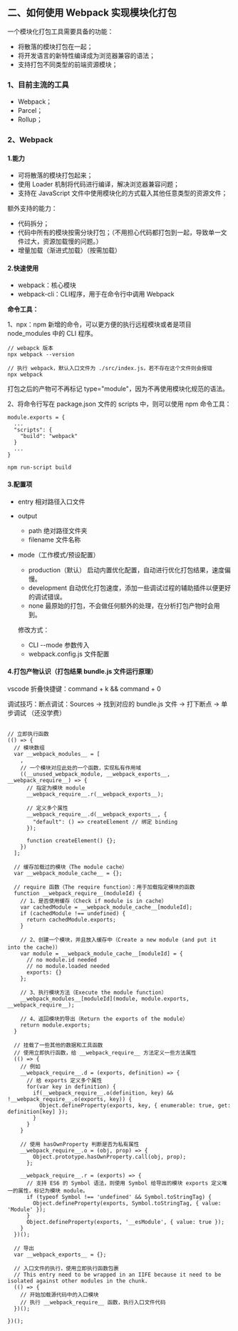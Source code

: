 ## 二、如何使用 Webpack 实现模块化打包

一个模块化打包工具需要具备的功能：

- 将散落的模块打包在一起；
- 将开发语言的新特性编译成为浏览器兼容的语法；
- 支持打包不同类型的前端资源模块；

### 1、目前主流的工具

- Webpack；
- Parcel；
- Rollup；

### 2、Webpack

#### 1.能力

- 可将散落的模块打包起来；
- 使用 Loader 机制将代码进行编译，解决浏览器兼容问题；
- 支持在 JavaScript 文件中使用模块化的方式载入其他任意类型的资源文件；

额外支持的能力：

- 代码拆分；
- 代码中所有的模块按需分块打包；（不用担心代码都打包到一起，导致单一文件过大，资源加载慢的问题。）
- 增量加载（渐进式加载）（按需加载）

#### 2.快速使用

- webpack：核心模块
- webpack-cli：CLI程序，用于在命令行中调用 Webpack

**命令工具：**

1、npx：npm 新增的命令，可以更方便的执行远程模块或者是项目 node_modules 中的 CLI 程序。

``` shell
// webapck 版本
npx webpack --version

// 执行 webpack，默认入口文件为 ./src/index.js，若不存在这个文件则会报错
npx webpack
```

打包之后的产物可不再标记 type="module"，因为不再使用模块化规范的语法。

2、将命令行写在 package.json 文件的 scripts 中，则可以使用 npm 命令工具：

``` shell
module.exports = {
  ...
  "scripts": {
    "build": "webpack"
  }
  ...
}

npm run-script build
```

#### 3.配置项

- entry 相对路径入口文件

- output
  - path 绝对路径文件夹
  - filename 文件名称

- mode（工作模式/预设配置）
  - production（默认）
    启动内置优化配置，自动进行优化打包结果，速度偏慢。
  - development
    自动优化打包速度，添加一些调试过程的辅助插件以便更好的调试错误。
  - none
    最原始的打包，不会做任何额外的处理，在分析打包产物时会用到。

  修改方式：
  - CLI --mode 参数传入
  - webpack.config.js 文件配置

#### 4.打包产物认识（打包结果 bundle.js 文件运行原理）

vscode 折叠快捷键：command + k && command + 0

调试技巧：断点调试：Sources -> 找到对应的 bundle.js 文件 -> 打下断点 -> 单步调试 （还没学费）

``` shell

// 立即执行函数
(() => {
  // 模块数组
  var __webpack_modules__ = [
    ,
    // 一个模块对应此处的一个函数，实现私有作用域
    ((__unused_webpack_module, __webpack_exports__, __webpack_require__) => {
      // 指定为模块 module
      __webpack_require__.r(__webpack_exports__);

      // 定义多个属性
      __webpack_require__.d(__webpack_exports__, {
        "default": () => createElement // 绑定 binding
      });

      function createElement() {};
    })
  ];

  // 缓存加载过的模块（The module cache）
  var __webpack_module_cache__ = {};

  // require 函数（The require function）：用于加载指定模块的函数
  function __webpack_require__(moduleId) {
    // 1、是否使用缓存（Check if module is in cache）
    var cachedModule = __webpack_module_cache__[moduleId];
    if (cachedModule !== undefined) {
      return cachedModule.exports;
    }

    // 2、创建一个模块，并且放入缓存中（Create a new module (and put it into the cache)）
    var module = __webpack_module_cache__[moduleId] = {
      // no module.id needed
      // no module.loaded needed
      exports: {}
    };

    // 3、执行模块方法（Execute the module function）
    __webpack_modules__[moduleId](module, module.exports, __webpack_require__);

    // 4、返回模块的导出（Return the exports of the module）
    return module.exports;
  }

  // 挂载了一些其他的数据和工具函数
  // 使用立即执行函数，给 __webpack_require__ 方法定义一些方法属性
  (() => {
    // 例如
    __webpack_require__.d = (exports, definition) => {
      // 给 exports 定义多个属性
      for(var key in definition) {
        if(__webpack_require__.o(definition, key) && !__webpack_require__.o(exports, key)) {
          Object.defineProperty(exports, key, { enumerable: true, get: definition[key] });
        }
      }
    }

    // 使用 hasOwnProperty 判断是否为私有属性
    __webpack_require__.o = (obj, prop) => {
        Object.prototype.hasOwnProperty.call(obj, prop);
      };

    __webpack_require__.r = (exports) => {
      // 支持 ES6 的 Symbol 语法，则使用 Symbol 给导出的模块 exports 定义唯一的属性，标记为模块 module。
      if (typeof Symbol !== 'undefined' && Symbol.toStringTag) {
        Object.defineProperty(exports, Symbol.toStringTag, { value: 'Module' });
      }
      Object.defineProperty(exports, '__esModule', { value: true });
    }
  })();

  // 导出
  var __webpack_exports__ = {};

  // 入口文件的执行，使用立即执行函数包裹
  // This entry need to be wrapped in an IIFE because it need to be isolated against other modules in the chunk.
  (() => {
    // 开始加载源代码中的入口模块
    // 执行 __webpack_require__ 函数，执行入口文件代码
  })();

})();
```







